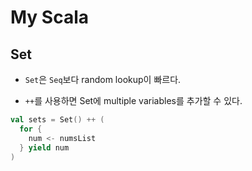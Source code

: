 # My Scala
## Set
- `Set`은 `Seq`보다 random lookup이 빠르다.

- `++`를 사용하면 Set에 multiple variables를 추가할 수 있다.
```scala
val sets = Set() ++ (
  for {
    num <- numsList
  } yield num
)
```
